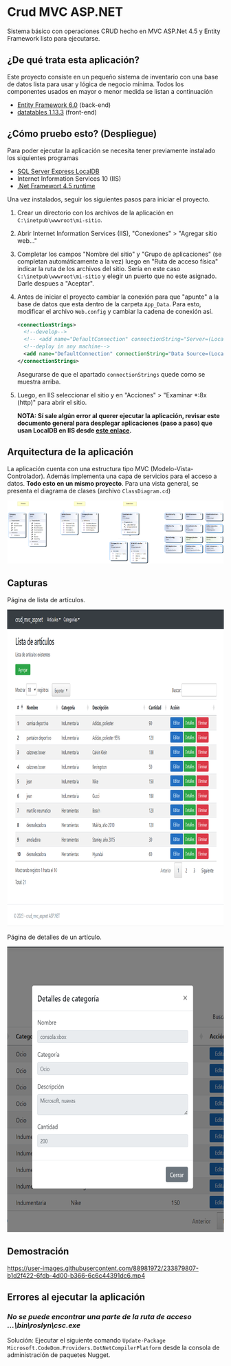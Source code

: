 # Crud MVC ASP.NET

 Sistema básico con operaciones CRUD hecho en MVC ASP.Net 4.5 y Entity Framework listo 
 para ejecutarse.

## ¿De qué trata esta aplicación?

Este proyecto consiste en un pequeño sistema de inventario con una base de datos 
lista para usar y lógica de negocio mínima. 
Todos los componentes usados en mayor o menor medida se listan a continuación

  - [Entity Framework 6.0](https://www.nuget.org/packages/EntityFramework/6.0.0) (back-end)
  - [datatables 1.13.3](https://datatables.net/) (front-end)

## ¿Cómo pruebo esto? (Despliegue)

Para poder ejecutar la aplicación se necesita tener previamente instalado los siquientes 
programas

  - [SQL Server Express LocalDB](https://learn.microsoft.com/en-us/sql/database-engine/configure-windows/sql-server-express-localdb?view=sql-server-ver16)
  - Internet Information Services 10 (IIS)
  - [.Net Framewort 4.5 runtime](https://www.microsoft.com/es-ar/download/details.aspx?id=30653)

Una vez instalados, seguir los siguientes pasos para iniciar el proyecto.

  1. Crear un directorio con los archivos de la aplicación en `C:\inetpub\wwwroot\mi-sitio`.

  2. Abrir Internet Information Services (IIS), "Conexiones" > "Agregar sitio web..."
  
  3. Completar los campos "Nombre del sitio" y "Grupo de aplicaciones" (se completan automáticamente a la vez)
  luego en "Ruta de acceso física" indicar la ruta de los archivos del sitio. Sería en
  este caso `C:\inetpub\wwwroot\mi-sitio` y elegir un puerto que no este asignado. Darle 
  despues a "Aceptar".
  
  5. Antes de iniciar el proyecto cambiar la conexión para que "apunte" a la base de datos
  que esta dentro de la carpeta `App_Data`. Para esto, modificar el archivo `Web.config`
  y cambiar la cadena de conexión así.
      ```xml
      <connectionStrings>
        <!--develop-->
        <!-- <add name="DefaultConnection" connectionString="Server=(LocalDB)\MSSQLLocalDB; Database=crud_mvc_aspnet; Trusted_Connection=True;" providerName="System.Data.SqlClient" /> -->
        <!--deploy in any machine-->
        <add name="DefaultConnection" connectionString="Data Source=(LocalDB)\MSSQLLocalDB; AttachDbFilename=|DataDirectory|\crud_mvc_aspnet.mdf; Trusted_Connection=True;" providerName="System.Data.SqlClient"/>
      </connectionStrings>

      ```
      Asegurarse de que el apartado `connectionStrings` quede como se muestra arriba.

  4. Luego, en IIS seleccionar el sitio y en "Acciones" > "Examinar \*:8x (http)" para abrir el sitio.
  
      **NOTA: Sí sale algún error al querer ejecutar la aplicación, revisar este documento 
      general para desplegar aplicaciones (paso a paso) que usan LocalDB en IIS 
      desde [este enlace](Resources/Deploy/Readme.md).**

## Arquitectura de la aplicación

La aplicación cuenta con una estructura tipo MVC (Modelo-Vista-Controlador). Además implementa 
una capa de servicios para el acceso a datos. **Todo esto en un mismo proyecto**. 
Para una vista general, se presenta el diagrama de clases (archivo `ClassDiagram.cd`)

![](Resources/Images/ClassDiagram.png)

## Capturas

Página de lista de artículos.

<p align="center">
  <img src="Resources/Images/articles-list_details3.PNG" width="988px" height="734px">
</p>


Página de detalles de un artículo.

<p align="center">
  <img src="Resources/Images/article-details.png" width="630px" height="662px">
</p>

## Demostración

https://user-images.githubusercontent.com/88981972/233879807-b1d2f422-6fdb-4d00-b366-6c6c44391dc6.mp4
 
## Errores al ejecutar la aplicación 

### *No se puede encontrar una parte de la ruta de acceso ...\bin\roslyn\csc.exe*

Solución: Ejecutar el siguiente comando `Update-Package Microsoft.CodeDom.Providers.DotNetCompilerPlatform`
desde la consola de administración de paquetes Nugget. 
